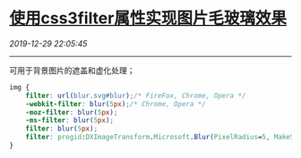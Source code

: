 # [使用css3filter属性实现图片毛玻璃效果](https://blog.csdn.net/woaidouya123/article/details/103758556)
*2019-12-29 22:05:45*

---
<p>可用于背景图片的遮盖和虚化处理；</p> 

```css
img {
    filter: url(blur.svg#blur);/* FireFox, Chrome, Opera */
    -webkit-filter: blur(5px);/* Chrome, Opera */
    -moz-filter: blur(5px);
    -ms-filter: blur(5px);
    filter: blur(5px);
    filter: progid:DXImageTransform.Microsoft.Blur(PixelRadius=5, MakeShadow=false);/* IE6~IE9 */
}
``` 
<p>&nbsp;</p>
